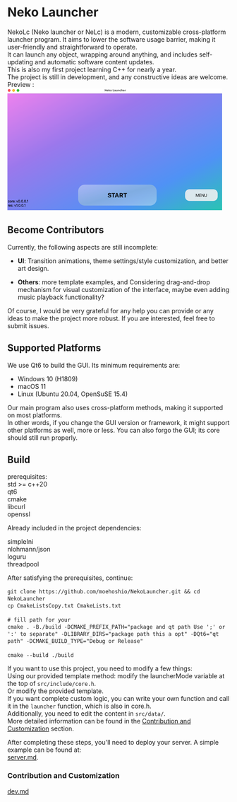 # Neko Launcher

NekoLc (Neko launcher or NeLc) is a modern, customizable cross-platform launcher program. It aims to lower the software usage barrier, making it user-friendly and straightforward to operate.  
It can launch any object, wrapping around anything, and includes self-updating and automatic software content updates.  
This is also my first project learning C++ for nearly a year.  
The project is still in development, and any constructive ideas are welcome.  
Preview :  
![img](res/img/img1.png)

## Become Contributors

Currently, the following aspects are still incomplete:

- **UI**: Transition animations, theme settings/style customization, and better art design.

- **Others**: more template examples, and Considering drag-and-drop mechanism for visual customization of the interface, maybe even adding music playback functionality?

Of course, I would be very grateful for any help you can provide or any ideas to make the project more robust. If you are interested, feel free to submit issues.

## Supported Platforms

We use Qt6 to build the GUI. Its minimum requirements are:

- Windows 10 (H1809)
- macOS 11
- Linux (Ubuntu 20.04, OpenSuSE 15.4)

Our main program also uses cross-platform methods, making it supported on most platforms.  
In other words, if you change the GUI version or framework, it might support other platforms as well, more or less.
You can also forgo the GUI; its core should still run properly.

## Build

prerequisites:  
std >= c++20  
qt6  
cmake  
libcurl  
openssl  

Already included in the project dependencies:  

simpleIni  
nlohmann/json  
loguru  
threadpool  

After satisfying the prerequisites, continue:

```shell
git clone https://github.com/moehoshio/NekoLauncher.git && cd NekoLauncher
cp CmakeListsCopy.txt CmakeLists.txt

# fill path for your
cmake . -B./build -DCMAKE_PREFIX_PATH="package and qt path Use ';' or ':' to separate" -DLIBRARY_DIRS="package path this a opt" -DQt6="qt path" -DCMAKE_BUILD_TYPE="Debug or Release"

cmake --build ./build
```

If you want to use this project, you need to modify a few things:  
Using our provided template method: modify the launcherMode variable at the top of `src/include/core.h`.  
Or modify the provided template.  
If you want complete custom logic, you can write your own function and call it in the `launcher` function, which is also in core.h.  
Additionally, you need to edit the content in `src/data/`.  
More detailed information can be found in the [Contribution and Customization](#contribution-and-customization) section.

After completing these steps, you'll need to deploy your server. A simple example can be found at:  
[server.md](doc/server.md).

### Contribution and Customization

[dev.md](doc/dev.md)
